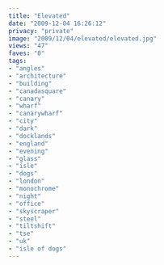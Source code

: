 ```yaml
---
title: "Elevated"
date: "2009-12-04 16:26:12"
privacy: "private"
image: "2009/12/04/elevated/elevated.jpg"
views: "47"
faves: "0"
tags:
- "angles"
- "architecture"
- "building"
- "canadasquare"
- "canary"
- "wharf"
- "canarywharf"
- "city"
- "dark"
- "docklands"
- "england"
- "evening"
- "glass"
- "isle"
- "dogs"
- "london"
- "monochrome"
- "night"
- "office"
- "skyscraper"
- "steel"
- "tiltshift"
- "tse"
- "uk"
- "isle of dogs"
---
```

<a href="http://www.phillprice.com/2009/12/05/elevated" rel="nofollow"></a>
